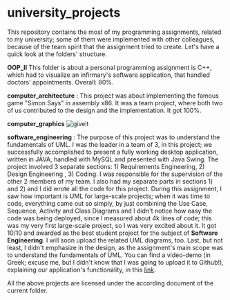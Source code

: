 university_projects
===================
This repository contains the most of my programming assignments, related to my university; some of them were implemented with other colleagues, because of the team spirit that the assignment tried to create. Let's have a quick look at the folders' structure.

<b>OOP_II</b> This folder is about a personal programming assignment is C++, which had to visualize an infirmary's software application, that handled doctors' appointments. Overall: 80%.

<b>computer_architecture</b> : This project was about implementing the famous game "Simon Says" in assembly x86. It was a team project, where both two of us contributed to the design and the implementation. It got 100%.

<b>computer_graphics</b>
![giveit](https://github.com/toubou91/university_projects/blob/master/_images/solar_system2.jpg)


<b>software_engineering</b> : The purpose of this project was to understand the fundamentals of UML. I was the leader in a team of 3, in this project; we successfully accomplished to present a fully working desktop application, written in JAVA, handled with MySQL and presented with Java Swing. The project involved 3 separate sections: 1) Requirements Engineering, 2) Design Engineering , 3) Coding. I was responsible for the supervision of the other 2 members of my team. I also had my separate parts in sections 1) and 2) and I did wrote all the code for this project. During this assignment, I saw how important is UML for large-scale projects; when it was time to code, everything came out so simply, by just combining the Use Case, Sequence, Activity and Class Diagrams and I didn't notice how easy the code was being deployed, since I measured about 4k lines of code; this was my very first large-scale project, so I was very excited about it. It got 10/10 and awarded as the best student project for the subject of <b>Software Engineering</b>. I will soon upload the related UML diagrams, too. Last, but not least, I didn't emphasize in the design, as the assignment's main scope was to understand the fundamentals of UML. You can find a video-demo (in Greek; excuse me, but I didn't know that I was going to upload it to Github!), explaining our application's functionality, in this <a href="https://drive.google.com/file/d/0BwF392wdixcxRUtpNk80OXpzVjA/edit?usp=sharing">link</a>. 


All the above projects are licensed under the according document of the current folder.
